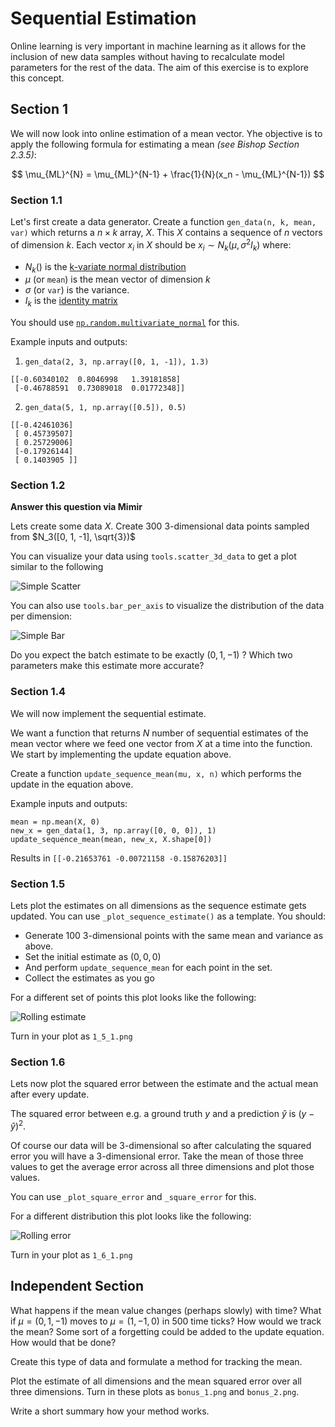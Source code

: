 # Sequential Estimation
Online learning is very important in machine learning as it allows for the inclusion of new data samples without having to recalculate model parameters for the rest of the data. The aim of this exercise is to explore this concept.

## Section 1
We will now look into online estimation of a mean vector. Yhe objective is to apply the following formula for estimating a mean *(see Bishop Section 2.3.5)*:

$$
\mu_{ML}^{N} = \mu_{ML}^{N-1} + \frac{1}{N}(x_n - \mu_{ML}^{N-1})
$$

### Section 1.1
Let's first create a data generator. Create a function `gen_data(n, k, mean, var)` which returns a $n\times k$ array, $X$. This $X$ contains a sequence of $n$ vectors of dimension $k$. Each vector $x_i$ in $X$ should be $x_i \sim N_k(\mu, \sigma^2I_k)$ where:

* $N_k()$ is the [k-variate normal distribution](https://en.wikipedia.org/wiki/Multivariate_normal_distribution)
* $\mu$ (or `mean`) is the mean vector of dimension $k$
* $\sigma$ (or `var`) is the variance.
* $I_k$ is the [identity matrix](https://en.wikipedia.org/wiki/Identity_matrix)

You should use [`np.random.multivariate_normal`](https://docs.scipy.org/doc/numpy-1.14.0/reference/generated/numpy.random.multivariate_normal.html) for this.

Example inputs and outputs:
1. `gen_data(2, 3, np.array([0, 1, -1]), 1.3)`
```
[[-0.60340102  0.8046998   1.39181858]
 [-0.46788591  0.73089018  0.01772348]]
```
2. `gen_data(5, 1, np.array([0.5]), 0.5)`
```
[[-0.42461036]
 [ 0.45739507]
 [ 0.25729006]
 [-0.17926144]
 [ 0.1403905 ]]
```

### Section 1.2
**Answer this question via Mimir**

Lets create some data $X$. Create 300 3-dimensional data points sampled from $N_3([0, 1, -1], \sqrt{3})$

You can visualize your data using `tools.scatter_3d_data` to get a plot similar to the following

![Simple Scatter](images/simple_scatter.png)

You can also use `tools.bar_per_axis` to visualize the distribution of the data per dimension:

![Simple Bar](images/simple_bar.png)

Do you expect the batch estimate to be exactly $(0, 1, -1)$ ? Which two parameters make this estimate more accurate?

### Section 1.4
We will now implement the sequential estimate.

We want a function that returns $N$ number of sequential estimates of the mean vector where we feed one vector from $X$ at a time into the function. We start by implementing the update equation above.

Create a function `update_sequence_mean(mu, x, n)` which performs the update in the equation above.

Example inputs and outputs:
```
mean = np.mean(X, 0)
new_x = gen_data(1, 3, np.array([0, 0, 0]), 1)
update_sequence_mean(mean, new_x, X.shape[0])
```
Results in `[[-0.21653761 -0.00721158 -0.15876203]]`

### Section 1.5
Lets plot the estimates on all dimensions as the sequence estimate gets updated. You can use `_plot_sequence_estimate()` as a template. You should:
* Generate 100 3-dimensional points with the same mean and variance as above.
* Set the initial estimate as $(0, 0, 0)$
* And perform `update_sequence_mean` for each point in the set.
* Collect the estimates as you go

For a different set of points this plot looks like the following:

![Rolling estimate](./images/rolling_estimate.png)

Turn in your plot as `1_5_1.png`

### Section 1.6
Lets now plot the squared error between the estimate and the actual mean after every update.

The squared error between e.g. a ground truth $y$ and a prediction $\hat{y}$ is $(y-\hat{y})^2$.

Of course our data will be 3-dimensional so after calculating the squared error you will have a 3-dimensional error. Take the mean of those three values to get the average error across all three dimensions and plot those values.

You can use `_plot_square_error` and `_square_error` for this.

For a different distribution this plot looks like the following:

![Rolling error](./images/rolling_error.png)

Turn in your plot as `1_6_1.png`

## Independent Section
What happens if the mean value changes (perhaps slowly) with time? What if  $\mu =(0,1,-1)$ moves to  $\mu=(1,-1,0)$ in 500 time ticks? How would we track the mean? Some sort of a forgetting could be added to the update equation. How would that be done?

Create this type of data and formulate a method for tracking the mean.

Plot the estimate of all dimensions and the mean squared error over all three dimensions. Turn in these plots as `bonus_1.png` and `bonus_2.png`.

Write a short summary how your method works.